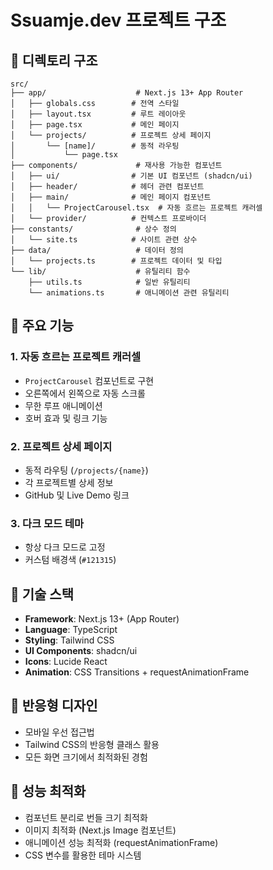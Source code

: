 # Ssuamje.dev 프로젝트 구조

## 📁 디렉토리 구조

```
src/
├── app/                    # Next.js 13+ App Router
│   ├── globals.css        # 전역 스타일
│   ├── layout.tsx         # 루트 레이아웃
│   ├── page.tsx           # 메인 페이지
│   └── projects/          # 프로젝트 상세 페이지
│       └── [name]/        # 동적 라우팅
│           └── page.tsx
├── components/             # 재사용 가능한 컴포넌트
│   ├── ui/                # 기본 UI 컴포넌트 (shadcn/ui)
│   ├── header/            # 헤더 관련 컴포넌트
│   ├── main/              # 메인 페이지 컴포넌트
│   │   └── ProjectCarousel.tsx  # 자동 흐르는 프로젝트 캐러셀
│   └── provider/          # 컨텍스트 프로바이더
├── constants/              # 상수 정의
│   └── site.ts            # 사이트 관련 상수
├── data/                   # 데이터 정의
│   └── projects.ts        # 프로젝트 데이터 및 타입
└── lib/                    # 유틸리티 함수
    ├── utils.ts            # 일반 유틸리티
    └── animations.ts       # 애니메이션 관련 유틸리티
```

## 🎯 주요 기능

### 1. 자동 흐르는 프로젝트 캐러셀
- `ProjectCarousel` 컴포넌트로 구현
- 오른쪽에서 왼쪽으로 자동 스크롤
- 무한 루프 애니메이션
- 호버 효과 및 링크 기능

### 2. 프로젝트 상세 페이지
- 동적 라우팅 (`/projects/{name}`)
- 각 프로젝트별 상세 정보
- GitHub 및 Live Demo 링크

### 3. 다크 모드 테마
- 항상 다크 모드로 고정
- 커스텀 배경색 (`#121315`)

## 🔧 기술 스택

- **Framework**: Next.js 13+ (App Router)
- **Language**: TypeScript
- **Styling**: Tailwind CSS
- **UI Components**: shadcn/ui
- **Icons**: Lucide React
- **Animation**: CSS Transitions + requestAnimationFrame

## 📱 반응형 디자인

- 모바일 우선 접근법
- Tailwind CSS의 반응형 클래스 활용
- 모든 화면 크기에서 최적화된 경험

## 🚀 성능 최적화

- 컴포넌트 분리로 번들 크기 최적화
- 이미지 최적화 (Next.js Image 컴포넌트)
- 애니메이션 성능 최적화 (requestAnimationFrame)
- CSS 변수를 활용한 테마 시스템
